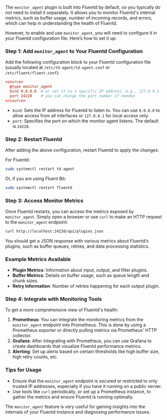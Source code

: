 The `monitor_agent` plugin is built into Fluentd by default, so you typically do not need to install it separately. It allows you to monitor Fluentd's internal metrics, such as buffer usage, number of incoming records, and errors, which can help in understanding the health of Fluentd.

However, to enable and use `monitor_agent`, you will need to configure it in your Fluentd configuration file. Here’s how to set it up:

### Step 1: Add `monitor_agent` to Your Fluentd Configuration

Add the following configuration block to your Fluentd configuration file (usually located at `/etc/td-agent/td-agent.conf` or `/etc/fluent/fluent.conf`):

```conf
<source>
  @type monitor_agent
  bind 0.0.0.0  # or set it to a specific IP address, e.g., 127.0.0.1
  port 24220    # you can change the port number if needed
</source>
```

- `bind`: Sets the IP address for Fluentd to listen to. You can use `0.0.0.0` to allow access from all interfaces or `127.0.0.1` for local access only.
- `port`: Specifies the port on which the monitor agent listens. The default is `24220`.

### Step 2: Restart Fluentd

After adding the above configuration, restart Fluentd to apply the changes:

For Fluentd:
```bash
sudo systemctl restart td-agent
```

Or, if you are using Fluent Bit:
```bash
sudo systemctl restart fluentd
```

### Step 3: Access Monitor Metrics

Once Fluentd restarts, you can access the metrics exposed by `monitor_agent`. Simply open a browser or use `curl` to make an HTTP request to the `monitor_agent` endpoint:

```bash
curl http://localhost:24220/api/plugins.json
```

You should get a JSON response with various metrics about Fluentd’s plugins, such as buffer queues, retries, and data processing statistics.

### Example Metrics Available
- **Plugin Metrics**: Information about input, output, and filter plugins.
- **Buffer Metrics**: Details on buffer usage, such as queue length and chunk sizes.
- **Retry Information**: Number of retries happening for each output plugin.

### Step 4: Integrate with Monitoring Tools
To get a more comprehensive view of Fluentd's health:
1. **Prometheus**: You can integrate the monitoring metrics from the `monitor_agent` endpoint into Prometheus. This is done by using a Prometheus exporter or directly pulling metrics via Prometheus' HTTP collector.
2. **Grafana**: After integrating with Prometheus, you can use Grafana to create dashboards that visualize Fluentd performance metrics.
3. **Alerting**: Set up alerts based on certain thresholds like high buffer size, high retry counts, etc.

### Tips for Usage
- Ensure that the `monitor_agent` endpoint is secured or restricted to only trusted IP addresses, especially if you have it running on a public server.
- Use tools like `curl` periodically, or set up a Prometheus instance, to gather the metrics and ensure Fluentd is running optimally.

The `monitor_agent` feature is very useful for gaining insights into the internals of your Fluentd instance and diagnosing performance issues.